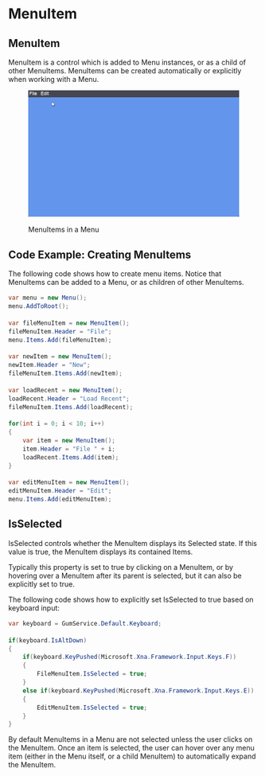 # MenuItem

## MenuItem

MenuItem is a control which is added to Menu instances, or as a child of other MenuItems. MenuItems can be created automatically or explicitly when working with a Menu.

<figure><img src="../../../../.gitbook/assets/13_09 30 56.gif" alt=""><figcaption><p>MenuItems in a Menu</p></figcaption></figure>

## Code Example: Creating MenuItems

The following code shows how to create menu items. Notice that MenuItems can be added to a Menu, or as children of other MenuItems.

```csharp
var menu = new Menu();
menu.AddToRoot();

var fileMenuItem = new MenuItem();
fileMenuItem.Header = "File";
menu.Items.Add(fileMenuItem);

var newItem = new MenuItem();
newItem.Header = "New";
fileMenuItem.Items.Add(newItem);

var loadRecent = new MenuItem();
loadRecent.Header = "Load Recent";
fileMenuItem.Items.Add(loadRecent);

for(int i = 0; i < 10; i++)
{
    var item = new MenuItem();
    item.Header = "File " + i;
    loadRecent.Items.Add(item);
}

var editMenuItem = new MenuItem();
editMenuItem.Header = "Edit";
menu.Items.Add(editMenuItem);
```

## IsSelected

IsSelected controls whether the MenuItem displays its Selected state. If this value is true, the MenuItem displays its contained Items.

Typically this property is set to true by clicking on a MenuItem, or by hovering over a MenuItem after its parent is selected, but it can also be explicitly set to true.

The following code shows how to explicitly set IsSelected to true based on keyboard input:

```csharp
var keyboard = GumService.Default.Keyboard;

if(keyboard.IsAltDown)
{
    if(keyboard.KeyPushed(Microsoft.Xna.Framework.Input.Keys.F))
    {
        FileMenuItem.IsSelected = true;
    }
    else if(keyboard.KeyPushed(Microsoft.Xna.Framework.Input.Keys.E))
    {
        EditMenuItem.IsSelected = true;
    }
}

```

By default MenuItems in a Menu are not selected unless the user clicks on the MenuItem. Once an item is selected, the user can hover over any menu item (either in the Menu itself, or a child MenuItem) to automatically expand the MenuItem.

